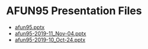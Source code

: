 <!--
This is a machine generated file, and should not be edited, as it will be overwritten with future updates.
-->

# AFUN95 Presentation Files

- [afun95.pptx](http://cdn.tailwindtraders.com/assets/afun/afun95/afun95.pptx)
- [afun95-2019-11_Nov-04.pptx](http://cdn.tailwindtraders.com/assets/afun/afun95/afun95-2019-11_Nov-04.pptx)
- [afun95-2019-10_Oct-24.pptx](http://cdn.tailwindtraders.com/assets/afun/afun95/afun95-2019-10_Oct-24.pptx)


